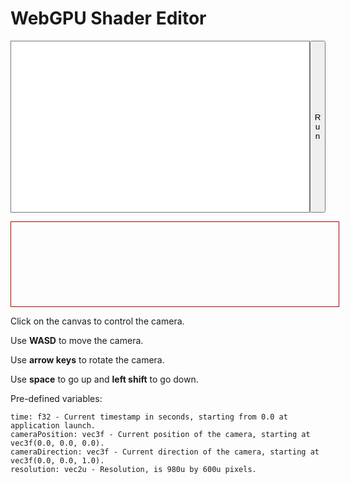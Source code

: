 # WebGPU Shader Editor

<script src="shader_editor.js" defer></script>
<p id="webgpuCheck"></p>
<center>
	<canvas id="webgpuCanvas" width="980" height="550"></canvas>
</center>
<div style="height: 275px;">
	<textarea class="highlight" id="webgpuFragmentShader" spellcheck="false" style="width: 95%; height: 100%; overflow-y: scroll; white-space: break-spaces; padding: 10px; border-style: solid; border-width: 1px; resize: none;"></textarea>
	<button id="webgpuRefreshFragmentShader" style="width: 5%; height: 100%; float: right;">Run</button>
</div>
<p class="highlight" id="webgpuFragmentShaderCompilationMessage" style="width: 100%; height: 115px; overflow-y: scroll; white-space: break-spaces; padding: 10px; border-style: solid; border-width: 1px; border-color: rgb(175, 0, 0);"></p>

Click on the canvas to control the camera.

Use **WASD** to move the camera.

Use **arrow keys** to rotate the camera.

Use **space** to go up and **left shift** to go down.

Pre-defined variables:
```
time: f32 - Current timestamp in seconds, starting from 0.0 at application launch.
cameraPosition: vec3f - Current position of the camera, starting at vec3f(0.0, 0.0, 0.0).
cameraDirection: vec3f - Current direction of the camera, starting at vec3f(0.0, 0.0, 1.0).
resolution: vec2u - Resolution, is 980u by 600u pixels.
```